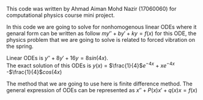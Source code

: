 This code was written by Ahmad Aiman Mohd Nazir (17060060) for computational physics course mini project.

In this code we are going to solve for nonhomogenous linear ODEs where 
it genaral form can be written as follow <latex> $my'' + by' + ky = f(x)$</latex>
for this ODE, the physics problem that we are going to solve is related to 
forced vibration on the spring.  

Linear ODEs is <latex>$y'' + 8y' +16y = 8sin(4x)$</latex>.  
The exact solution of this ODEs is <latex>$y(x)$ = $\frac{1}{4}$$e^{-4x}$ + $x$$e^{-4x}$ -$\frac{1}{4}$$cos(4x)$</latex>

The method that we are going to use here is finite difference method. 
The general expression of ODEs can be represented as <latex>$x'' + P(x)x' + q(x)x = f(x)$</latex>